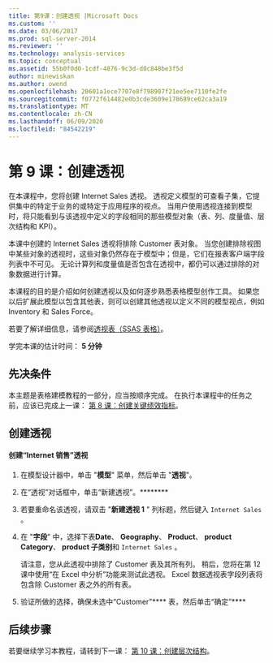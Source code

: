 ```yaml
---
title: 第9课：创建透视 |Microsoft Docs
ms.custom: ''
ms.date: 03/06/2017
ms.prod: sql-server-2014
ms.reviewer: ''
ms.technology: analysis-services
ms.topic: conceptual
ms.assetid: 55b0f0d0-1cdf-4876-9c3d-d0c848be3f5d
author: minewiskan
ms.author: owend
ms.openlocfilehash: 20601a1ece7707e8f798907f21ee5ee7110fe2fe
ms.sourcegitcommit: f0772f614482e0b3cde3609e178689ce62ca3a19
ms.translationtype: MT
ms.contentlocale: zh-CN
ms.lasthandoff: 06/09/2020
ms.locfileid: "84542219"
---
```

# <a name="lesson-9-create-perspectives"></a>第 9 课：创建透视
  在本课程中，您将创建 Internet Sales 透视。 透视定义模型的可查看子集，它提供集中的特定于业务的或特定于应用程序的视点。 当用户使用透视连接到模型时，将只能看到与该透视中定义的字段相同的那些模型对象（表、列、度量值、层次结构和 KPI）。  
  
 本课中创建的 Internet Sales 透视将排除 Customer 表对象。 当您创建排除视图中某些对象的透视时，这些对象仍然存在于模型中；但是，它们在报表客户端字段列表中不可见。 无论计算列和度量值是否包含在透视中，都仍可以通过排除的对象数据进行计算。  
  
 本课程的目的是介绍如何创建透视以及如何逐步熟悉表格模型创作工具。 如果您以后扩展此模型以包含其他表，则可以创建其他透视以定义不同的模型视点，例如 Inventory 和 Sales Force。  
  
 若要了解详细信息，请参阅[透视表（SSAS 表格）](tabular-models/perspectives-ssas-tabular.md)。  
  
 学完本课的估计时间： **5 分钟**  
  
## <a name="prerequisites"></a>先决条件  
 本主题是表格建模教程的一部分，应当按顺序完成。 在执行本课程中的任务之前，应该已完成上一课： [第 8 课：创建关键绩效指标](lesson-7-create-key-performance-indicators.md)。  
  
## <a name="create-perspectives"></a>创建透视  
  
#### <a name="to-create-an-internet-sales-perspective"></a>创建“Internet 销售”透视  
  
1.  在模型设计器中，单击 "**模型**" 菜单，然后单击 "**透视**"。  
  
2.  在“透视”对话框中，单击“新建透视”。********  
  
3.  若要重命名该透视，请双击 "**新建透视 1** " 列标题，然后键入 `Internet Sales` 。  
  
4.  在 "**字段**" 中，选择下表**Date**、 **Geography**、 **Product**、 **product Category**、 **product 子类别**和 `Internet Sales` 。  
  
     请注意，您从此透视中排除了 Customer 表及其所有列。 稍后，您将在第 12 课中使用“在 Excel 中分析”功能来测试此透视。 Excel 数据透视表字段列表将包含除 Customer 表之外的所有表。  
  
5.  验证所做的选择，确保未选中“Customer”**** 表，然后单击“确定”****  
  
## <a name="next-steps"></a>后续步骤  
 若要继续学习本教程，请转到下一课： [第 10 课：创建层次结构](lesson-9-create-hierarchies.md)。  
  
  
